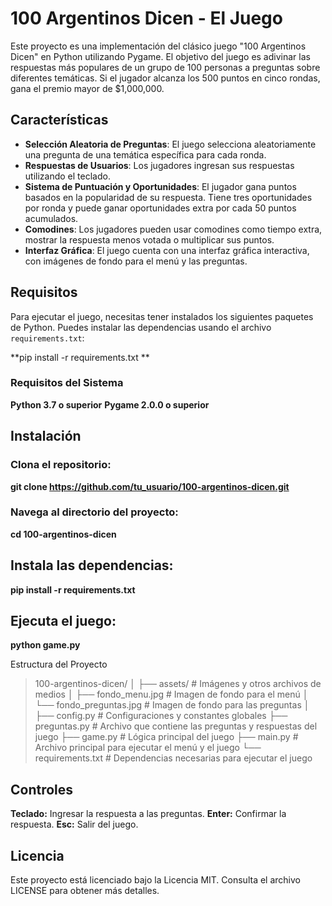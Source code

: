 # 100 Argentinos Dicen - El Juego

Este proyecto es una implementación del clásico juego "100 Argentinos Dicen" en Python utilizando Pygame. El objetivo del juego es adivinar las respuestas más populares de un grupo de 100 personas a preguntas sobre diferentes temáticas. Si el jugador alcanza los 500 puntos en cinco rondas, gana el premio mayor de $1,000,000.

## Características

- **Selección Aleatoria de Preguntas**: El juego selecciona aleatoriamente una pregunta de una temática específica para cada ronda.
- **Respuestas de Usuarios**: Los jugadores ingresan sus respuestas utilizando el teclado.
- **Sistema de Puntuación y Oportunidades**: El jugador gana puntos basados en la popularidad de su respuesta. Tiene tres oportunidades por ronda y puede ganar oportunidades extra por cada 50 puntos acumulados.
- **Comodines**: Los jugadores pueden usar comodines como tiempo extra, mostrar la respuesta menos votada o multiplicar sus puntos.
- **Interfaz Gráfica**: El juego cuenta con una interfaz gráfica interactiva, con imágenes de fondo para el menú y las preguntas.

## Requisitos

Para ejecutar el juego, necesitas tener instalados los siguientes paquetes de Python. Puedes instalar las dependencias usando el archivo `requirements.txt`:

**pip install -r requirements.txt **

### Requisitos del Sistema

**Python 3.7 o superior**
**Pygame 2.0.0 o superior**

## Instalación

### Clona el repositorio:

**git clone https://github.com/tu_usuario/100-argentinos-dicen.git**

### Navega al directorio del proyecto:

**cd 100-argentinos-dicen**

## Instala las dependencias:

**pip install -r requirements.txt**

## Ejecuta el juego:

**python game.py**

Estructura del Proyecto

> 100-argentinos-dicen/
> │
> ├── assets/ # Imágenes y otros archivos de medios
> │ ├── fondo_menu.jpg # Imagen de fondo para el menú
> │ └── fondo_preguntas.jpg # Imagen de fondo para las preguntas
> │
> ├── config.py # Configuraciones y constantes globales
> ├── preguntas.py # Archivo que contiene las preguntas y respuestas del juego
> ├── game.py # Lógica principal del juego
> ├── main.py # Archivo principal para ejecutar el menú y el juego
> └── requirements.txt # Dependencias necesarias para ejecutar el juego

## Controles

**Teclado:** Ingresar la respuesta a las preguntas.
**Enter:** Confirmar la respuesta.
**Esc:** Salir del juego.

## Licencia

Este proyecto está licenciado bajo la Licencia MIT. Consulta el archivo LICENSE para obtener más detalles.
